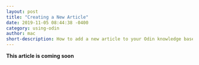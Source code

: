 ```yaml
---
layout: post
title: "Creating a New Article"
date: 2019-11-05 08:44:38 -0400
category: using-odin
author: mac
short-description: How to add a new article to your Odin knowledge base
---
```


**This article is coming soon**


